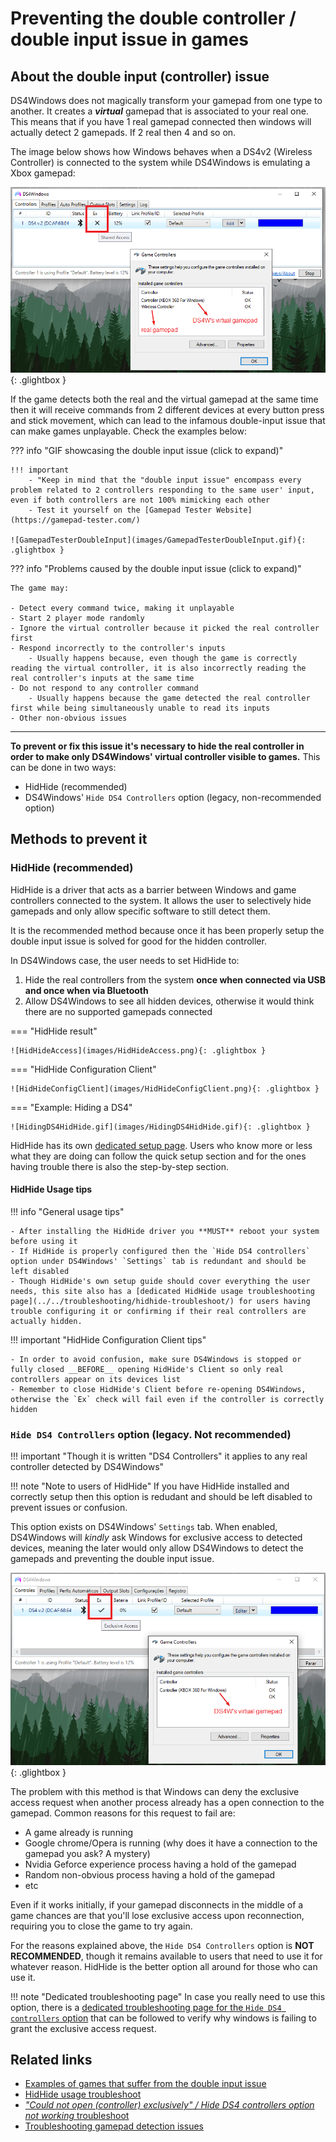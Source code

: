 # Preventing the double controller / double input issue in games

## About the double input (controller) issue

DS4Windows does not magically transform your gamepad from one type to another. It creates a **_virtual_** gamepad that is associated to your real one. This means that if you have 1 real gamepad connected then windows will actually detect 2 gamepads. If 2 real then 4 and so on.

The image below shows how Windows behaves when a DS4v2 (Wireless Controller) is connected to the system while DS4Windows is emulating a Xbox gamepad:

![SharedJoycpl](images/SharedJoycpl.png){: .glightbox }

If the game detects both the real and the virtual gamepad at the same time then it will receive commands from 2 different devices at every button press and stick movement, which can lead to the infamous double-input issue that can make games unplayable. Check the examples below:

??? info "GIF showcasing the double input issue (click to expand)"

	!!! important 
		- "Keep in mind that the "double input issue" encompass every problem related to 2 controllers responding to the same user' input, even if both controllers are not 100% mimicking each other
		- Test it yourself on the [Gamepad Tester Website](https://gamepad-tester.com/)

	![GamepadTesterDoubleInput](images/GamepadTesterDoubleInput.gif){: .glightbox }

??? info "Problems caused by the double input issue (click to expand)"

	The game may:

	- Detect every command twice, making it unplayable
	- Start 2 player mode randomly
	- Ignore the virtual controller because it picked the real controller first
	- Respond incorrectly to the controller's inputs
		- Usually happens because, even though the game is correctly reading the virtual controller, it is also incorrectly reading the real controller's inputs at the same time
	- Do not respond to any controller command
		- Usually happens because the game detected the real controller first while being simultaneously unable to read its inputs
	- Other non-obvious issues

---------------------

__To prevent or fix this issue it's necessary to hide the real controller in order to make only DS4Windows' virtual controller visible to games.__ This can be done in two ways:

- HidHide (recommended)
- DS4Windows' `Hide DS4 Controllers` option (legacy, non-recommended option)

## Methods to prevent it

### HidHide (recommended)

HidHide is a driver that acts as a barrier between Windows and game controllers connected to the system. It allows the user to selectively hide gamepads and only allow specific software to still detect them.

It is the recommended method because once it has been properly setup the double input issue is solved for good for the hidden controller.

In DS4Windows case, the user needs to set HidHide to:

1. Hide the real controllers from the system __once when connected via USB and once when via Bluetooth__
1. Allow DS4Windows to see all hidden devices, otherwise it would think there are no supported gamepads connected

=== "HidHide result"

	![HidHideAccess](images/HidHideAccess.png){: .glightbox } 

=== "HidHide Configuration Client"

	![HidHideConfigClient](images/HidHideConfigClient.png){: .glightbox }

=== "Example: Hiding a DS4"

	![HidingDS4HidHide.gif](images/HidingDS4HidHide.gif){: .glightbox } 

HidHide has its own [dedicated setup page](https://vigem.org/projects/HidHide/Simple-Setup-Guide/). Users who know more or less what they are doing can follow the quick setup section and for the ones having trouble there is also the step-by-step section.

#### HidHide Usage tips

!!! info "General usage tips"

	- After installing the HidHide driver you **MUST** reboot your system before using it
	- If HidHide is properly configured then the `Hide DS4 controllers` option under DS4Windows' `Settings` tab is redundant and should be left disabled
	- Though HidHide's own setup guide should cover everything the user needs, this site also has a [dedicated HidHide usage troubleshooting page](../../troubleshooting/hidhide-troubleshoot/) for users having trouble configuring it or confirming if their real controllers are actually hidden.

!!! important "HidHide Configuration Client tips"

	- In order to avoid confusion, make sure DS4Windows is stopped or fully closed __BEFORE__ opening HidHide's Client so only real controllers appear on its devices list
	- Remember to close HidHide's Client before re-opening DS4Windows, otherwise the `Ex` check will fail even if the controller is correctly hidden



### `Hide DS4 Controllers` option (legacy. Not recommended)

!!! important "Though it is written "DS4 Controllers" it applies to any real controller detected by DS4Windows"

!!! note "Note to users of HidHide"
	If you have HidHide installed and correctly setup then this option is redudant and should be left disabled to prevent issues or confusion.

This option exists on DS4Windows' `Settings` tab. When enabled, DS4Windows will _kindly_ ask Windows for exclusive access to detected devices, meaning the later would only allow DS4Windows to detect the gamepads and preventing the double input issue.

![ExclusiveAccess](images/ExclusiveAccess.png){: .glightbox } 

The problem with this method is that Windows can deny the exclusive access request when another process already has a open connection to the gamepad. Common reasons for this request to fail are:

- A game already is running
- Google chrome/Opera is running (why does it have a connection to the gamepad you ask? A mystery)
- Nvidia Geforce experience process having a hold of the gamepad
- Random non-obvious process having a hold of the gamepad
- etc

Even if it works initially, if your gamepad disconnects in the middle of a game chances are that you'll lose exclusive access upon reconnection, requiring you to close the game to try again.

For the reasons explained above, the `Hide DS4 Controllers` option is **NOT RECOMMENDED**, though it remains available to users that need to use it for whatever reason. HidHide is the better option all around for those who can use it.

!!! note "Dedicated troubleshooting page"
	In case you really need to use this option, there is a [dedicated troubleshooting page for the `Hide DS4 controllers` option](../../troubleshooting/hide-ds4-option/) that can be followed to verify why windows is failing to grant the exclusive access request.

## Related links

- [Examples of games that suffer from the double input issue](../../under-construction)
- [HidHide usage troubleshoot](../../troubleshooting/hidhide-troubleshoot/)
- [_"Could not open (controller) exclusively" / Hide DS4 controllers option not working_ troubleshoot](../../troubleshooting/hide-ds4-option/)
- [Troubleshooting gamepad detection issues](../../troubleshooting/ds4w-controller-detection/)


